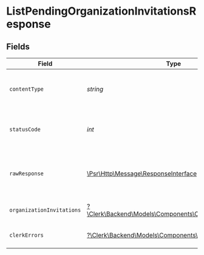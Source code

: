 # ListPendingOrganizationInvitationsResponse


## Fields

| Field                                                                                                           | Type                                                                                                            | Required                                                                                                        | Description                                                                                                     |
| --------------------------------------------------------------------------------------------------------------- | --------------------------------------------------------------------------------------------------------------- | --------------------------------------------------------------------------------------------------------------- | --------------------------------------------------------------------------------------------------------------- |
| `contentType`                                                                                                   | *string*                                                                                                        | :heavy_check_mark:                                                                                              | HTTP response content type for this operation                                                                   |
| `statusCode`                                                                                                    | *int*                                                                                                           | :heavy_check_mark:                                                                                              | HTTP response status code for this operation                                                                    |
| `rawResponse`                                                                                                   | [\Psr\Http\Message\ResponseInterface](https://www.php-fig.org/psr/psr-7/#33-psrhttpmessageresponseinterface)    | :heavy_check_mark:                                                                                              | Raw HTTP response; suitable for custom response parsing                                                         |
| `organizationInvitations`                                                                                       | [?\Clerk\Backend\Models\Components\OrganizationInvitations](../../Models/Components/OrganizationInvitations.md) | :heavy_minus_sign:                                                                                              | A list of organization invitations                                                                              |
| `clerkErrors`                                                                                                   | [?\Clerk\Backend\Models\Components\ClerkErrors](../../Models/Components/ClerkErrors.md)                         | :heavy_minus_sign:                                                                                              | Request was not successful                                                                                      |